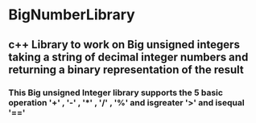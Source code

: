 # BigNumberLibrary
## c++ Library to work on Big unsigned integers taking a string of decimal integer numbers and returning a binary representation of the result

### This Big unsigned Integer library supports the 5 basic operation '+' , '-' , '*' , '/' , '%'  and isgreater '>' and isequal '=='
